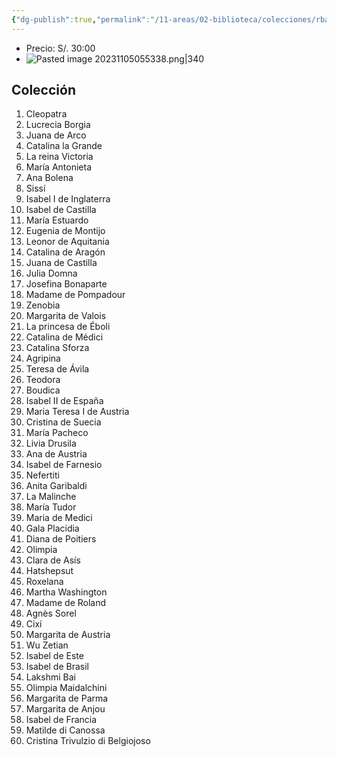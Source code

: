 ```yaml
---
{"dg-publish":true,"permalink":"/11-areas/02-biblioteca/colecciones/rba-reinas-y-rebeldes/","noteIcon":""}
---
```


- Precio: S/. 30:00
- ![Pasted image 20231105055338.png|340](/img/user/10%20Entrada%20%F0%9F%9B%92/%F0%9F%92%BE%20Adjuntos/Pasted%20image%2020231105055338.png)
## Colección
1. Cleopatra
2. Lucrecia Borgia
3. Juana de Arco
4. Catalina la Grande
5. La reina Victoria
6. María Antonieta
7. Ana Bolena
8. Sissí
9. Isabel I de Inglaterra
10. Isabel de Castilla
11. María Estuardo
12. Eugenia de Montijo
13. Leonor de Aquitania
14. Catalina de Aragón
15. Juana de Castilla
16. Julia Domna
17. Josefina Bonaparte		
18. Madame de Pompadour		
19. Zenobia		
20. Margarita de Valois		
21. La princesa de Éboli		
22. Catalina de Médici		
23. Catalina Sforza		
24. Agripina		
25. Teresa de Ávila		
26. Teodora		
27. Boudica		
28. Isabel II de España		
29. Maria Teresa I de Austria		
30. Cristina de Suecia		
31. María Pacheco		
32. Livia Drusila		
33. Ana de Austria		
34. Isabel de Farnesio		
35. Nefertiti		
36. Anita Garibaldi		
37. La Malinche		
38. María Tudor		
39. Maria de Medici		
40. Gala Placidia		
41. Diana de Poitiers		
42. Olimpia		
43. Clara de Asís		
44. Hatshepsut		
45. Roxelana		
46. Martha Washington		
47. Madame de Roland		
48. Agnès Sorel		
49. Cixí		
50. Margarita de Austria		
51. Wu Zetian		
52. Isabel de Este		
53. Isabel de Brasil		
54. Lakshmi Bai		
55. Olimpia Maidalchini		
56. Margarita de Parma		
57. Margarita de Anjou		
58. Isabel de Francia		
59. Matilde di Canossa		
60. Cristina Trivulzio di Belgiojoso